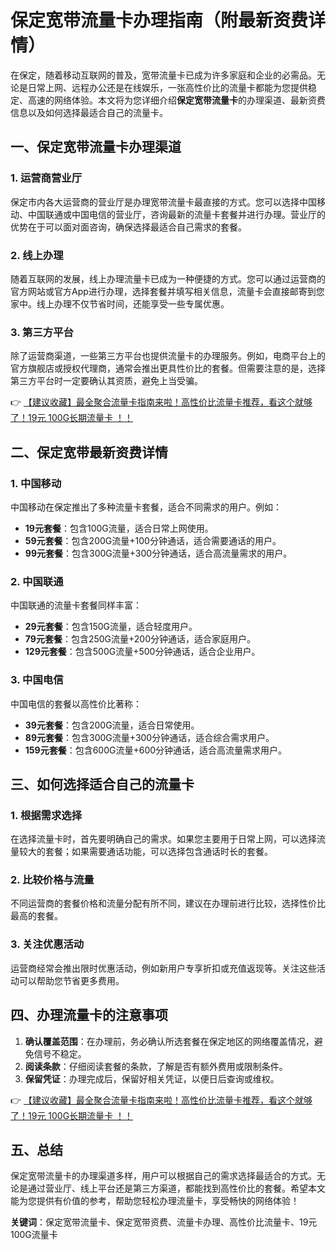 # 保定宽带流量卡办理指南（附最新资费详情）

在保定，随着移动互联网的普及，宽带流量卡已成为许多家庭和企业的必需品。无论是日常上网、远程办公还是在线娱乐，一张高性价比的流量卡都能为您提供稳定、高速的网络体验。本文将为您详细介绍**保定宽带流量卡**的办理渠道、最新资费信息以及如何选择最适合自己的流量卡。

## 一、保定宽带流量卡办理渠道

### 1. 运营商营业厅
保定市内各大运营商的营业厅是办理宽带流量卡最直接的方式。您可以选择中国移动、中国联通或中国电信的营业厅，咨询最新的流量卡套餐并进行办理。营业厅的优势在于可以面对面咨询，确保选择最适合自己需求的套餐。

### 2. 线上办理
随着互联网的发展，线上办理流量卡已成为一种便捷的方式。您可以通过运营商的官方网站或官方App进行办理，选择套餐并填写相关信息，流量卡会直接邮寄到您家中。线上办理不仅节省时间，还能享受一些专属优惠。

### 3. 第三方平台
除了运营商渠道，一些第三方平台也提供流量卡的办理服务。例如，电商平台上的官方旗舰店或授权代理商，通常会推出更具性价比的套餐。但需要注意的是，选择第三方平台时一定要确认其资质，避免上当受骗。

👉 [【建议收藏】最全聚合流量卡指南来啦！高性价比流量卡推荐，看这个就够了！19元 100G长期流量卡 ！！](https://bit.ly/Liuliangka)

## 二、保定宽带最新资费详情

### 1. 中国移动
中国移动在保定推出了多种流量卡套餐，适合不同需求的用户。例如：
- **19元套餐**：包含100G流量，适合日常上网使用。
- **59元套餐**：包含200G流量+100分钟通话，适合需要通话的用户。
- **99元套餐**：包含300G流量+300分钟通话，适合高流量需求的用户。

### 2. 中国联通
中国联通的流量卡套餐同样丰富：
- **29元套餐**：包含150G流量，适合轻度用户。
- **79元套餐**：包含250G流量+200分钟通话，适合家庭用户。
- **129元套餐**：包含500G流量+500分钟通话，适合企业用户。

### 3. 中国电信
中国电信的套餐以高性价比著称：
- **39元套餐**：包含200G流量，适合日常使用。
- **89元套餐**：包含300G流量+300分钟通话，适合综合需求用户。
- **159元套餐**：包含600G流量+600分钟通话，适合高流量需求用户。

## 三、如何选择适合自己的流量卡

### 1. 根据需求选择
在选择流量卡时，首先要明确自己的需求。如果您主要用于日常上网，可以选择流量较大的套餐；如果需要通话功能，可以选择包含通话时长的套餐。

### 2. 比较价格与流量
不同运营商的套餐价格和流量分配有所不同，建议在办理前进行比较，选择性价比最高的套餐。

### 3. 关注优惠活动
运营商经常会推出限时优惠活动，例如新用户专享折扣或充值返现等。关注这些活动可以帮助您节省更多费用。

## 四、办理流量卡的注意事项

1. **确认覆盖范围**：在办理前，务必确认所选套餐在保定地区的网络覆盖情况，避免信号不稳定。
2. **阅读条款**：仔细阅读套餐的条款，了解是否有额外费用或限制条件。
3. **保留凭证**：办理完成后，保留好相关凭证，以便日后查询或维权。

👉 [【建议收藏】最全聚合流量卡指南来啦！高性价比流量卡推荐，看这个就够了！19元 100G长期流量卡 ！！](https://bit.ly/Liuliangka)

## 五、总结

保定宽带流量卡的办理渠道多样，用户可以根据自己的需求选择最适合的方式。无论是通过营业厅、线上平台还是第三方渠道，都能找到高性价比的套餐。希望本文能为您提供有价值的参考，帮助您轻松办理流量卡，享受畅快的网络体验！

**关键词**：保定宽带流量卡、保定宽带资费、流量卡办理、高性价比流量卡、19元100G流量卡